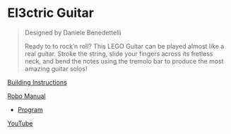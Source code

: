 # El3ctric Guitar

> Designed by Daniele Benedettelli
>
> Ready to to rock’n roll? This LEGO Guitar can be played almost like a real guitar. Stroke the string, slide your fingers across its fretless neck, and bend the notes using the tremolo bar to produce the most amazing guitar solos!

[Building Instructions](https://www.lego.com/cdn/cs/set/assets/blt4e3bb67a2139cfef/EL3CTRIC_GUITAR.pdf)

[Robo Manual](https://robomanuals.com/product/el3ctric-guitar)
- [Program](https://drive.google.com/file/d/1P0wvE2urvn9tI3aenBrgF6M89YkXE034/view)

[YouTube](https://www.youtube.com/watch?v=7AkfAOSCwPU)
